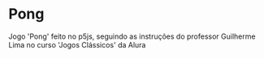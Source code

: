 # Pong
Jogo 'Pong' feito no p5js, seguindo as instruções do professor Guilherme Lima no curso 'Jogos Clássicos' da Alura
